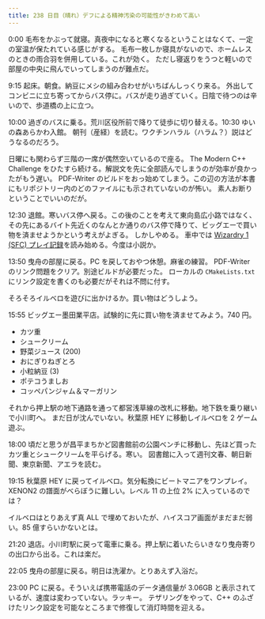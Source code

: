 ```yaml
---
title: 238 日目（晴れ）デフによる精神汚染の可能性がきわめて高い
---
```


0:00 毛布をかぶって就寝。真夜中になると寒くなるということはなくて、一定の室温が保たれている感じがする。
毛布一枚しか寝具がないので、ホームレスのときの雨合羽を併用している。これが効く。
ただし寝返りをうつと軽いので部屋の中央に飛んでいってしまうのが難点だ。

9:15 起床。朝食。納豆にメシの組み合わせがいちばんしっくり来る。
外出してコンビニに立ち寄ってからバス停に。バスが走り過ぎていく。日陰で待つのは辛いので、歩道橋の上に立つ。

10:00 過ぎのバスに乗る。荒川区役所前で降りて徒歩に切り替える。10:30 ゆいの森あらかわ入館。
朝刊（産経）を読む。ワクチンハラル（ハラム？）説はどうなるのだろう。

日曜にも関わらず三階の一席が偶然空いているので座る。
The Modern C++ Challenge をひたすら続ける。解説文を先に全部読んでしまうのが効率が良かったがもう遅い。
PDF-Writer のビルドをおっ始めてしまう。この辺の方法が本書にもリポジトリー内のどのファイルにも示されていないのが怖い。
素人お断りということでいいのだが。

12:30 退館。寒いバス停へ戻る。この後のことを考えて東向島広小路ではなく、
その先にあるバイト先近くのなんとか通りのバス停で降りて、ビッグエーで買い物を済ませようかという考えがよぎる。
しかしやめる。
車中では [Wizardry 1 (SFC) プレイ記録][metal]を読み始める。今度は小説か。

13:50 曳舟の部屋に戻る。PC を戻しておやつ休憩。麻雀の練習。
PDF-Writer のリンク問題をクリア。別途ビルドが必要だった。
ローカルの `CMakeLists.txt` にリンク設定を書くのも必要だがそれは不問に付す。

そろそろイルベロを遊びに出かけるか。買い物はどうしよう。

15:55 ビッグエー墨田業平店。試験的に先に買い物を済ませてみよう。740 円。

* カツ重
* シュークリーム
* 野菜ジュース (200)
* おにぎりねぎとろ
* 小粒納豆 (3)
* ポテコうましお
* コッペパンジャム＆マーガリン

それから押上駅の地下通路を通って都営浅草線の改札に移動。地下鉄を乗り継いで小川町へ。
まだ日が沈んでいない。秋葉原 HEY に移動しイルベロを 2 ゲーム遊ぶ。

18:00 頃だと思うが昌平まちかど図書館前の公園ベンチに移動し、先ほど買ったカツ重とシュークリームを平らげる。寒い。
図書館に入って週刊文春、朝日新聞、東京新聞、アエラを読む。

19:15 秋葉原 HEY に戻ってイルベロ。気分転換にビートマニアをワンプレイ。
XENON2 の譜面がべらぼうに難しい。レベル 11 の上位 2% に入っているのでは？

イルベロはとりあえず真 ALL で埋めておいたが、ハイスコア画面がまだまだ弱い。85 億すらいかないとは。

21:20 退店。小川町駅に戻って電車に乗る。押上駅に着いたらいきなり曳舟寄りの出口から出る。これは楽だ。

22:05 曳舟の部屋に戻る。明日は洗濯か。とりあえず入浴だ。

23:00 PC に戻る。そういえば携帯電話のデータ通信量が 3.06GB と表示されているが、速度は変わっていない。ラッキー。
テザリングをやって、C++ のふざけたリンク設定を可能なところまで修復して消灯時間を迎える。

[metal]: http://metal.the-ninja.jp/
